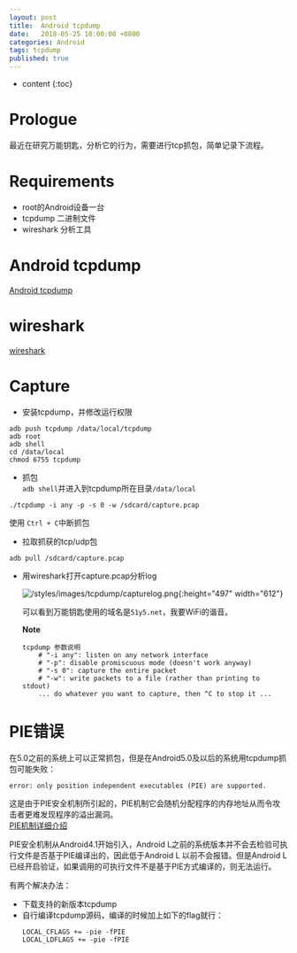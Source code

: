 ```yaml
---
layout: post
title:  Android tcpdump
date:   2018-05-25 10:00:00 +0800
categories: Android
tags: tcpdump
published: true
---
```


* content
{:toc}

# Prologue
最近在研究万能钥匙，分析它的行为，需要进行tcp抓包，简单记录下流程。

# Requirements
* root的Android设备一台
* tcpdump 二进制文件
* wireshark 分析工具

# Android tcpdump
[Android tcpdump](http://www.androidtcpdump.com/)

# wireshark
[wireshark](https://www.wireshark.org/)

# Capture
* 安装tcpdump，并修改运行权限
```
adb push tcpdump /data/local/tcpdump
adb root
adb shell
cd /data/local
chmod 6755 tcpdump
```

* 抓包  
`adb shell`并进入到tcpdump所在目录`/data/local`
```
./tcpdump -i any -p -s 0 -w /sdcard/capture.pcap
```
使用 `Ctrl + C`中断抓包

* 拉取抓获的tcp/udp包
```
adb pull /sdcard/capture.pcap
```

* 用wireshark打开capture.pcap分析log  

  ![/styles/images/tcpdump/capturelog.png]({{'/styles/images/tcpdump/capturelog.png'|prepend:site.baseurl}}){:height="497" width="612"}

  可以看到万能钥匙使用的域名是`51y5.net`，我要WiFi的谐音。

  **Note**
  ```
  tcpdump 参数说明
      # "-i any": listen on any network interface
      # "-p": disable promiscuous mode (doesn't work anyway)
      # "-s 0": capture the entire packet
      # "-w": write packets to a file (rather than printing to stdout)
      ... do whatever you want to capture, then ^C to stop it ...
  ```

# PIE错误
在5.0之前的系统上可以正常抓包，但是在Android5.0及以后的系统用tcpdump抓包可能失败：
```
error: only position independent executables (PIE) are supported.
```

这是由于PIE安全机制所引起的，PIE机制它会随机分配程序的内存地址从而令攻击者更难发现程序的溢出漏洞。  
[PIE机制详细介绍](https://en.wikipedia.org/wiki/Position-independent_code)

PIE安全机制从Android4.1开始引入，Android L之前的系统版本并不会去检验可执行文件是否基于PIE编译出的，因此低于Android L 以前不会报错。但是Android L已经开启验证，如果调用的可执行文件不是基于PIE方式编译的，则无法运行。

有两个解决办法：
* 下载支持的新版本tcpdump
* 自行编译tcpdump源码，编译的时候加上如下的flag就行：
  ```
  LOCAL_CFLAGS += -pie -fPIE
  LOCAL_LDFLAGS += -pie -fPIE
  ```
